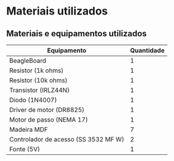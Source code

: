 # Materiais utilizados

## Materiais e equipamentos utilizados

| Equipamento                          | Quantidade |
| ------------------------------------ | ---------- |
| BeagleBoard                          | 1          |
| Resistor (1k ohms)                   | 1          |
| Resistor (10k ohms)                  | 1          |
| Transistor (IRLZ44N)                 | 1          |
| Diodo (1N4007)                       | 1          |
| Driver de motor (DR8825)             | 1          |
| Motor de passo (NEMA 17)             | 1          |
| Madeira MDF                          | 7          |
| Controlador de acesso (SS 3532 MF W) | 2          |
| Fonte (5V)                           | 1          |
